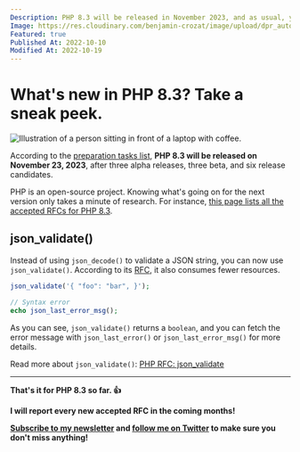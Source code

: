```yaml
---
Description: PHP 8.3 will be released in November 2023, and as usual, you need to be up to date with new features and breaking changes for easier transitions.
Image: https://res.cloudinary.com/benjamin-crozat/image/upload/dpr_auto,f_auto,q_auto,w_auto/v1666554116/benjamincrozat.com/php-83_p6vkhz.png
Featured: true
Published At: 2022-10-10
Modified At: 2022-10-19
---
```


# What's new in PHP 8.3? Take a sneak peek.

![Illustration of a person sitting in front of a laptop with coffee.](https://res.cloudinary.com/benjamin-crozat/image/upload/dpr_auto,f_auto,q_auto,w_auto/v1666554116/benjamincrozat.com/php-83_p6vkhz.png)

According to the [preparation tasks list](https://wiki.php.net/todo/php83), **PHP 8.3 will be released on November 23, 2023**, after three alpha releases, three beta, and six release candidates. 

PHP is an open-source project. Knowing what's going on for the next version only takes a minute of research. For instance, [this page lists all the accepted RFCs for PHP 8.3](https://wiki.php.net/rfc#php_83).

## json_validate()

Instead of using `json_decode()` to validate a JSON string, you can now use `json_validate()`. According to its [RFC](https://wiki.php.net/rfc/json_validate), it also consumes fewer resources.

```php
json_validate('{ "foo": "bar", }');

// Syntax error
echo json_last_error_msg();
```

As you can see, `json_validate()` returns a `boolean`, and you can fetch the error message with `json_last_error()` or `json_last_error_msg()` for more details.

Read more about `json_validate()`: [PHP RFC: json_validate](https://wiki.php.net/rfc/json_validate)

---

**That's it for PHP 8.3 so far. 👍**

**I will report every new accepted RFC in the coming months!**

**[Subscribe to my newsletter](#newsletter) and [follow me on Twitter](https://twitter.com/benjamincrozat) to make sure you don't miss anything!**
